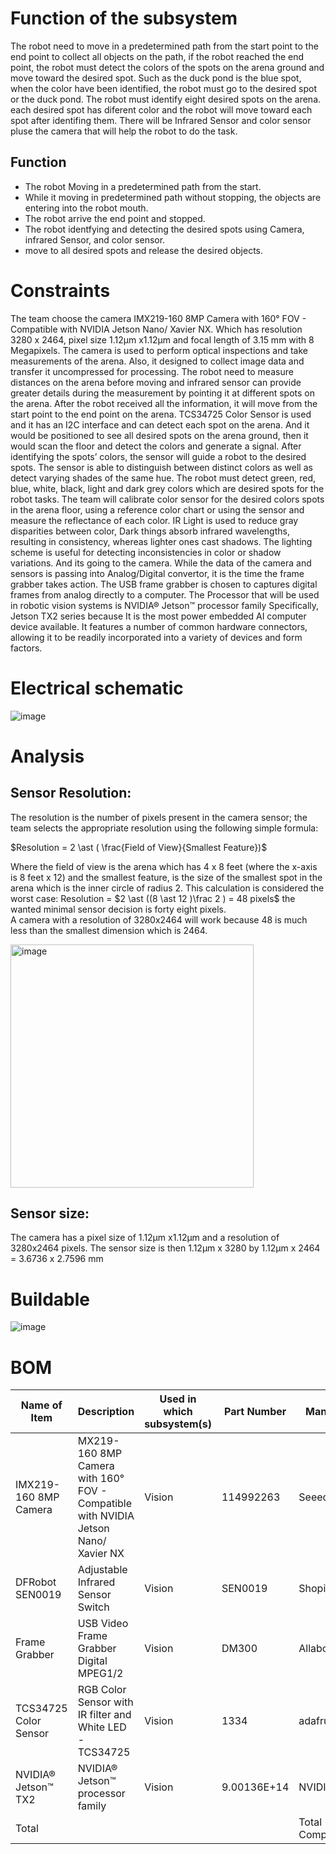 # Function of the subsystem 

The robot need to move in a predetermined path from the start point to the end point to collect all objects on the path, if the robot reached the end point, the robot must detect the colors of the spots on the arena ground and move toward the desired spot. Such as the duck pond is the blue spot, when the color have been identified, the robot must go to the desired spot or the duck pond. The robot must identify eight desired spots on the arena. each desired spot has diferent color and the robot will move toward each spot after identifing them. There will be Infrared Sensor and color sensor pluse the camera that will help the robot to do the task.

## Function

- The robot Moving in a predetermined path from the start.
- While it moving in predetermined path without stopping, the objects are entering into the robot mouth.
- The robot arrive the end point and stopped.
- The robot identfying and detecting the desired spots using Camera, infrared Sensor, and color sensor.
- move to all desired spots and release the desired objects. 

# Constraints

The team choose the camera IMX219-160 8MP Camera with 160° FOV - Compatible with NVIDIA Jetson Nano/ Xavier NX. Which has resolution 3280 x 2464, pixel size 1.12µm x1.12µm and focal length of 3.15 mm with 8 Megapixels. The camera is used to perform optical inspections and take measurements of the arena. Also, it designed to collect image data and transfer it uncompressed for processing. The robot need to measure distances on the arena before moving and infrared sensor can provide greater details during the measurement by pointing it at different spots on the arena. After the robot received all the information, it will move from the start point to the end point on the arena. TCS34725 Color Sensor is used and it has an I2C interface and can detect each spot on the arena. And it would be positioned to see all desired spots on the arena ground, then it would scan the floor and detect the colors and generate a signal. After identifying the spots’ colors, the sensor will guide a robot to the desired spots. The sensor is able to distinguish between distinct colors as well as detect varying shades of the same hue. The robot must detect green, red, blue, white, black, light and dark grey colors which are desired spots for the robot tasks. The team will calibrate color sensor for the desired colors spots in the arena floor, using a reference color chart or using the sensor and measure the reflectance of each color. IR Light is used to reduce gray disparities between color, Dark things absorb infrared wavelengths, resulting in consistency, whereas lighter ones cast shadows. The lighting scheme is useful for detecting inconsistencies in color or shadow variations. And its going to the camera. While the data of the camera and sensors is passing into Analog/Digital convertor, it is the time the frame grabber takes action. The USB frame grabber is chosen to captures digital frames from analog directly to a computer. The Processor that will be used in robotic vision systems is  NVIDIA® Jetson™ processor family Specifically, Jetson TX2 series because It is the most power embedded AI computer device available. It features a number of common hardware connectors, allowing it to be readily incorporated into a variety of devices and form factors.

# Electrical schematic

![image](https://user-images.githubusercontent.com/112426690/203215204-39f99983-1e6c-442c-93ef-867bd4c56353.jpeg)

# Analysis 

## Sensor Resolution: 
The resolution is the number of pixels present in the camera sensor; the team selects the appropriate resolution using the following simple formula: 

$Resolution = 2 \ast ( \frac{Field of View}{Smallest Feature})$

Where the field of view is the arena which has 4 x 8 feet (where the x-axis is 8 feet x 12) and the smallest feature, is the size of the smallest spot in the arena which is the inner circle of radius 2. 
This calculation is considered the worst case:
Resolution = $2 \ast ((8 \ast 12 )\frac  2 ) = 48 pixels$
the wanted minimal sensor decision is forty eight pixels.  
A camera with a resolution of 3280x2464 will work because 48 is much less than the smallest dimension which is 2464.


<img width="389" alt="image" src="https://user-images.githubusercontent.com/112426690/203201133-8d6a9e50-2918-44fe-aebc-3fe7c1250a9f.png">

## Sensor size: 
The camera has a pixel size of 1.12µm x1.12µm and a resolution of 3280x2464 pixels. 
The sensor size is then 1.12µm x 3280 by 1.12µm x 2464 = 3.6736 x 2.7596 mm 


# Buildable 

![image](https://user-images.githubusercontent.com/112426690/203221044-db8d1f5c-1036-4ce3-a675-8dc6f646756e.jpeg)


# BOM

| Name of Item          | Description                                                                        | Used in which subsystem(s) | Part Number | Manufacturer     | Quantity | Price      | Total  |
|-----------------------|------------------------------------------------------------------------------------|----------------------------|-------------|------------------|----------|------------|--------|
| IMX219-160 8MP Camera | MX219-160 8MP Camera with 160° FOV - Compatible with NVIDIA Jetson Nano/ Xavier NX | Vision                     | 114992263   | Seeedstudio      | 1        | 22.9       | 22.9   |
| DFRobot SEN0019       | Adjustable Infrared Sensor Switch                                                  | Vision                     | SEN0019     | Shopintertex     | 1        | 10.99      | 10.99  |
| Frame Grabber         | USB Video Frame Grabber Digital MPEG1/2                                            | Vision                     | DM300       | Allaboutadapters | 1        | 23         | 23     |
| TCS34725 Color Sensor | RGB Color Sensor with IR filter and White LED - TCS34725                           | Vision                     | 1334        | adafruit         | 1        | 7.95       | 7.95   |
| NVIDIA® Jetson™ TX2   | NVIDIA® Jetson™ processor family                                                   | Vision                     | 9.00136E+14 | NVIDIA®          | 1        | 300        | 300    |
| Total                 |                                                                                    |                            |             | Total Components | 5        | Total Cost | 364.84 |

